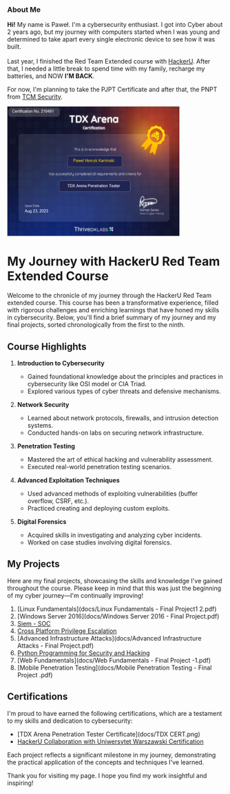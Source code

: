 ### About Me
<b>Hi!</b> My name is Paweł. I'm a cybersecurity enthusiast. I got into Cyber about 2 years ago, but my journey with computers started when I was young and determined to take apart every single electronic device to see how it was built.<br><br>
        Last year, I finished the Red Team Extended course with <a href="https://hackeru.pl" alt="HackerU">HackerU</a>. After that, I needed a little break to spend time with my family, recharge my batteries, and NOW <b>I'M BACK</b>.</p>
    <p>For now, I'm planning to take the PJPT Certificate and after that, the PNPT from  <a href="https://tcm-sec.com">TCM Security</a>.</p>
    <img src="Docs/TDX CERT.png" alt="My proud achievement" width="400" height="300" place-item="center">


# My Journey with HackerU Red Team Extended Course

Welcome to the chronicle of my journey through the HackerU Red Team extended course. This course has been a transformative experience, filled with rigorous challenges and enriching learnings that have honed my skills in cybersecurity. Below, you'll find a brief summary of my journey and my final projects, sorted chronologically from the first to the ninth.

## Course Highlights

1. **Introduction to Cybersecurity**
    - Gained foundational knowledge about the principles and practices in cybersecurity like OSI model or CIA Triad.
    - Explored various types of cyber threats and defensive mechanisms.

2. **Network Security**
    - Learned about network protocols, firewalls, and intrusion detection systems.
    - Conducted hands-on labs on securing network infrastructure.

3. **Penetration Testing**
    - Mastered the art of ethical hacking and vulnerability assessment.
    - Executed real-world penetration testing scenarios.

4. **Advanced Exploitation Techniques**
    - Used advanced methods of exploiting vulnerabilities (buffer overflow, CSRF, etc.).
    - Practiced creating and deploying custom exploits.

5. **Digital Forensics**
    - Acquired skills in investigating and analyzing cyber incidents.
    - Worked on case studies involving digital forensics.

## My Projects

Here are my final projects, showcasing the skills and knowledge I've gained throughout the course. Please keep in mind that this was just the beginning of my cyber journey—I'm continually improving!

1. [Linux Fundamentals](docs/Linux Fundamentals - Final Project1 2.pdf)
2. [Windows Server 2016](docs/Windows Server 2016 - Final Project.pdf)
3. [Siem - SOC](docs/SIEM-_-SOC-Final-WannaCry.pdf)
4. [Cross Platform Privilege Escalation](docs/Cross_Platform_Privilege_Escalation_-_Final_Project.pdf)
5. [Advanced Infrastructure Attacks](docs/Advanced Infrastructure Attacks - Final Project.pdf)
6. [Python Programming for Security and Hacking](docs/Python_Programming_for_Security_-_Final_Project.pdf)
7. [Web Fundamentals](docs/Web Fundamentals - Final Project -1.pdf)
8. [Mobile Penetration Testing](docs/Mobile Penetration Testing - Final Project .pdf)

## Certifications

I'm proud to have earned the following certifications, which are a testament to my skills and dedication to cybersecurity:
- [TDX Arena Penetration Tester Certificate](docs/TDX CERT.png)
- [HackerU Collaboration with Uniwersytet Warszawski Certification](docs/dupa.pdf)

Each project reflects a significant milestone in my journey, demonstrating the practical application of the concepts and techniques I've learned.

Thank you for visiting my page. I hope you find my work insightful and inspiring!
